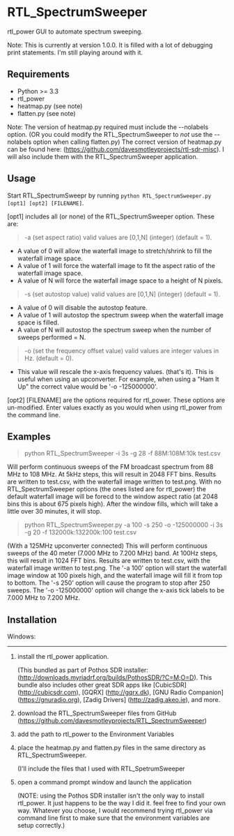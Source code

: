 # RTL_SpectrumSweeper

rtl_power GUI to automate spectrum sweeping.  

Note: This is currently at version 1.0.0. It is filled with a lot of debugging print statements. I'm still playing around 
with it.     


Requirements
------------

- Python >= 3.3
- rtl_power 
- heatmap.py (see note)
- flatten.py (see note)

Note: The version of heatmap.py required must include the --nolabels option. (OR you could modify the  RTL_SpectrumSweeper 
to *not* use the --nolabels option when calling flatten.py) The correct version of heatmap.py can be found here:
(https://github.com/davesmotleyprojects/rtl-sdr-misc). I will also include them with the RTL_SpectrumSweeper application. 


Usage
-----

Start RTL_SpectrumSweepr by running ``python RTL_SpectrumSweeper.py [opt1] [opt2] [FILENAME]``.

[opt1] includes all (or none) of the RTL_SpectrumSweeper option. These are:

> -a (set aspect ratio) valid values are [0,1,N] (integer) (default = 1). 
   - A value of 0 will allow the waterfall image to stretch/shrink to fill the waterfall image space. 
   - A value of 1 will force the waterfall image to fit the aspect ratio of the waterfall image space.
   - A value of N will force the waterfall image space to a height of N pixels.
 
> -s (set autostop value) valid values are [0,1,N] (integer) (default = 1).
   - A value of 0 will disable the autostop feature.  
   - A value of 1 will autostop the spectrum sweep when the waterfall image space is filled. 
   - A value of N will autostop the spectrum sweep when the number of sweeps performed = N. 

> -o (set the frequency offset value) valid values are integer values in Hz. (default = 0).
   - This value will rescale the x-axis frequency values. (that's it). This is useful when using an upconverter. 
     For example, when using a "Ham It Up" the correct value would be '-o -125000000'.    

[opt2] [FILENAME] are the options required for rtl_power. These options are un-modified. Enter values exactly as you would when using rtl_power from the command line.  


Examples
-----

> python RTL_SpectrumSweeper -i 3s -g 28 -f 88M:108M:10k test.csv

Will perform continuous sweeps of the FM broadcast spectrum from 88 MHz to 108 MHz. At 5kHz steps, this will result in 2048 FFT bins. Results are written to test.csv, with the waterfall image written to test.png. With no RTL_SpectrumSweeper options (the ones listed are for rtl_power) the default waterfall image will be forecd to the window aspect ratio (at 2048 bins this is about 675 pixels high). After the window fills, which will take a little over 30 minutes, it will stop.   

> python RTL_SpectrumSweeper.py -a 100 -s 250 -o -125000000 -i 3s -g 20 -f 132000k:132200k:100 test.csv 

(With a 125MHz upconverter connected) This will perform continuous sweeps of the 40 meter (7.000 MHz to 7.200 MHz) band. At 100Hz steps, this will result in 1024 FFT bins. Results are written to test.csv, with the waterfall image written to test.png. The '-a 100' option will start the waterfall image window at 100 pixels high, and the waterfall image will fill it from top to bottom. The '-s 250' option will cause the program to stop after 250 sweeps. The '-o -125000000' option will change the x-axis tick labels to be 7.000 MHz to 7.200 MHz. 


Installation
------------

Windows:
********

1. install the rtl_power application.
   
   (This bundled as part of Pothos SDR installer: (http://downloads.myriadrf.org/builds/PothosSDR/?C=M;O=D).
   This bundle also includes other great SDR apps like [CubicSDR] (http://cubicsdr.com), [GQRX] (http://gqrx.dk),
   [GNU Radio Companion] (https://gnuradio.org), [Zadig Drivers] (http://zadig.akeo.ie), and more. 
   
2. download the RTL_SpectrumSweeper files from GitHub
   (https://github.com/davesmotleyprojects/RTL_SpectrumSweeper)
   
3. add the path to rtl_power to the Environment Variables

4. place the heatmap.py and flatten.py files in the same directory as RTL_SpectrumSweeper. 

    (I'll include the files that I used with RTL_SpetrumSweeper 

5. open a command prompt window and launch the application

   (NOTE: using the Pothos SDR installer isn't the only way to install rtl_power. It just happens to be the way I did it. 
   feel free to find your own way. Whatever you choose, I would recommend trying rtl_power via command line first to make sure
   that the environment variables are setup correctly.)
   

